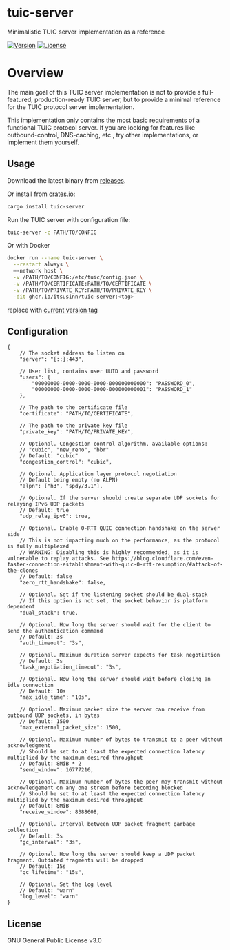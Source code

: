 # tuic-server

Minimalistic TUIC server implementation as a reference

[![Version](https://img.shields.io/crates/v/tuic-server.svg?style=flat)](https://crates.io/crates/tuic-server)
[![License](https://img.shields.io/crates/l/tuic-server.svg?style=flat)](https://github.com/EAimTY/tuic/blob/dev/LICENSE)

# Overview

The main goal of this TUIC server implementation is not to provide a full-featured, production-ready TUIC server, but to provide a minimal reference for the TUIC protocol server implementation.

This implementation only contains the most basic requirements of a functional TUIC protocol server. If you are looking for features like outbound-control, DNS-caching, etc., try other implementations, or implement them yourself.

## Usage

Download the latest binary from [releases](https://github.com/EAimTY/tuic/releases).

Or install from [crates.io](https://crates.io/crates/tuic-server):

```bash
cargo install tuic-server
```

Run the TUIC server with configuration file:

```bash
tuic-server -c PATH/TO/CONFIG
```

Or with Docker

```bash
docker run --name tuic-server \
  --restart always \
  —-network host \
  -v /PATH/TO/CONFIG:/etc/tuic/config.json \
  -v /PATH/TO/CERTIFICATE:PATH/TO/CERTIFICATE \
  -v /PATH/TO/PRIVATE_KEY:PATH/TO/PRIVATE_KEY \
  -dit ghcr.io/itsusinn/tuic-server:<tag>
```
replace <tag> with [current version tag](https://github.com/Itsusinn/tuic/pkgs/container/tuic-server)


## Configuration

```json5
{
    // The socket address to listen on
    "server": "[::]:443",

    // User list, contains user UUID and password
    "users": {
        "00000000-0000-0000-0000-000000000000": "PASSWORD_0",
        "00000000-0000-0000-0000-000000000001": "PASSWORD_1"
    },

    // The path to the certificate file
    "certificate": "PATH/TO/CERTIFICATE",

    // The path to the private key file
    "private_key": "PATH/TO/PRIVATE_KEY",

    // Optional. Congestion control algorithm, available options:
    // "cubic", "new_reno", "bbr"
    // Default: "cubic"
    "congestion_control": "cubic",

    // Optional. Application layer protocol negotiation
    // Default being empty (no ALPN)
    "alpn": ["h3", "spdy/3.1"],

    // Optional. If the server should create separate UDP sockets for relaying IPv6 UDP packets
    // Default: true
    "udp_relay_ipv6": true,

    // Optional. Enable 0-RTT QUIC connection handshake on the server side
    // This is not impacting much on the performance, as the protocol is fully multiplexed
    // WARNING: Disabling this is highly recommended, as it is vulnerable to replay attacks. See https://blog.cloudflare.com/even-faster-connection-establishment-with-quic-0-rtt-resumption/#attack-of-the-clones
    // Default: false
    "zero_rtt_handshake": false,

    // Optional. Set if the listening socket should be dual-stack
    // If this option is not set, the socket behavior is platform dependent
    "dual_stack": true,

    // Optional. How long the server should wait for the client to send the authentication command
    // Default: 3s
    "auth_timeout": "3s",

    // Optional. Maximum duration server expects for task negotiation
    // Default: 3s
    "task_negotiation_timeout": "3s",

    // Optional. How long the server should wait before closing an idle connection
    // Default: 10s
    "max_idle_time": "10s",

    // Optional. Maximum packet size the server can receive from outbound UDP sockets, in bytes
    // Default: 1500
    "max_external_packet_size": 1500,

    // Optional. Maximum number of bytes to transmit to a peer without acknowledgment
    // Should be set to at least the expected connection latency multiplied by the maximum desired throughput
    // Default: 8MiB * 2
    "send_window": 16777216,

    // Optional. Maximum number of bytes the peer may transmit without acknowledgement on any one stream before becoming blocked
    // Should be set to at least the expected connection latency multiplied by the maximum desired throughput
    // Default: 8MiB
    "receive_window": 8388608,

    // Optional. Interval between UDP packet fragment garbage collection
    // Default: 3s
    "gc_interval": "3s",

    // Optional. How long the server should keep a UDP packet fragment. Outdated fragments will be dropped
    // Default: 15s
    "gc_lifetime": "15s",

    // Optional. Set the log level
    // Default: "warn"
    "log_level": "warn"
}
```

## License

GNU General Public License v3.0
